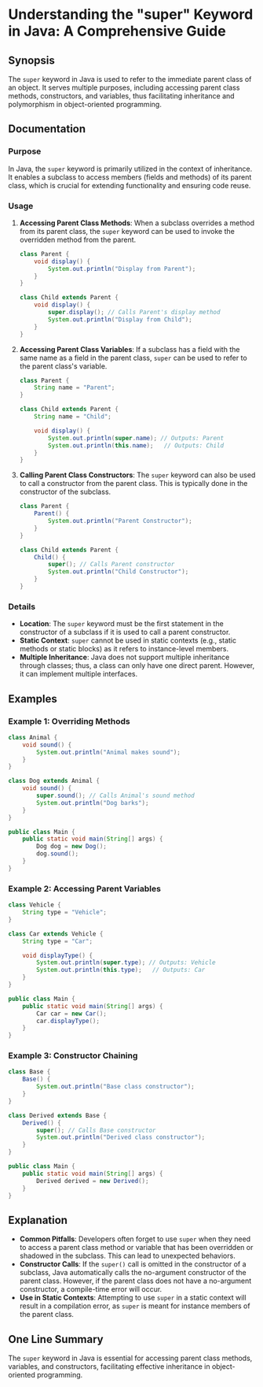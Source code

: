 <!--
Meta Description: # Understanding the "super" Keyword in Java: A Comprehensive Guide ## Synopsis The `super` keyword in Java is used to refer to the immediate parent cl...
Meta Keywords: class, parent, super, constructor, java
-->

# Understanding the "super" Keyword in Java: A Comprehensive Guide

## Synopsis
The `super` keyword in Java is used to refer to the immediate parent class of an object. It serves multiple purposes, including accessing parent class methods, constructors, and variables, thus facilitating inheritance and polymorphism in object-oriented programming.

## Documentation

### Purpose
In Java, the `super` keyword is primarily utilized in the context of inheritance. It enables a subclass to access members (fields and methods) of its parent class, which is crucial for extending functionality and ensuring code reuse.

### Usage
1. **Accessing Parent Class Methods**: When a subclass overrides a method from its parent class, the `super` keyword can be used to invoke the overridden method from the parent.
   
   ```java
   class Parent {
       void display() {
           System.out.println("Display from Parent");
       }
   }

   class Child extends Parent {
       void display() {
           super.display(); // Calls Parent's display method
           System.out.println("Display from Child");
       }
   }
   ```

2. **Accessing Parent Class Variables**: If a subclass has a field with the same name as a field in the parent class, `super` can be used to refer to the parent class's variable.
   
   ```java
   class Parent {
       String name = "Parent";
   }

   class Child extends Parent {
       String name = "Child";

       void display() {
           System.out.println(super.name); // Outputs: Parent
           System.out.println(this.name);   // Outputs: Child
       }
   }
   ```

3. **Calling Parent Class Constructors**: The `super` keyword can also be used to call a constructor from the parent class. This is typically done in the constructor of the subclass.
   
   ```java
   class Parent {
       Parent() {
           System.out.println("Parent Constructor");
       }
   }

   class Child extends Parent {
       Child() {
           super(); // Calls Parent constructor
           System.out.println("Child Constructor");
       }
   }
   ```

### Details
- **Location**: The `super` keyword must be the first statement in the constructor of a subclass if it is used to call a parent constructor.
- **Static Context**: `super` cannot be used in static contexts (e.g., static methods or static blocks) as it refers to instance-level members.
- **Multiple Inheritance**: Java does not support multiple inheritance through classes; thus, a class can only have one direct parent. However, it can implement multiple interfaces.

## Examples

### Example 1: Overriding Methods

```java
class Animal {
    void sound() {
        System.out.println("Animal makes sound");
    }
}

class Dog extends Animal {
    void sound() {
        super.sound(); // Calls Animal's sound method
        System.out.println("Dog barks");
    }
}

public class Main {
    public static void main(String[] args) {
        Dog dog = new Dog();
        dog.sound();
    }
}
```

### Example 2: Accessing Parent Variables

```java
class Vehicle {
    String type = "Vehicle";
}

class Car extends Vehicle {
    String type = "Car";

    void displayType() {
        System.out.println(super.type); // Outputs: Vehicle
        System.out.println(this.type);   // Outputs: Car
    }
}

public class Main {
    public static void main(String[] args) {
        Car car = new Car();
        car.displayType();
    }
}
```

### Example 3: Constructor Chaining

```java
class Base {
    Base() {
        System.out.println("Base class constructor");
    }
}

class Derived extends Base {
    Derived() {
        super(); // Calls Base constructor
        System.out.println("Derived class constructor");
    }
}

public class Main {
    public static void main(String[] args) {
        Derived derived = new Derived();
    }
}
```

## Explanation
- **Common Pitfalls**: Developers often forget to use `super` when they need to access a parent class method or variable that has been overridden or shadowed in the subclass. This can lead to unexpected behaviors.
- **Constructor Calls**: If the `super()` call is omitted in the constructor of a subclass, Java automatically calls the no-argument constructor of the parent class. However, if the parent class does not have a no-argument constructor, a compile-time error will occur.
- **Use in Static Contexts**: Attempting to use `super` in a static context will result in a compilation error, as `super` is meant for instance members of the parent class.

## One Line Summary
The `super` keyword in Java is essential for accessing parent class methods, variables, and constructors, facilitating effective inheritance in object-oriented programming.